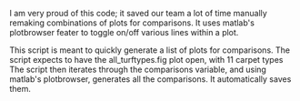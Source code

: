 I am very proud of this code; it saved our team a lot of time manually remaking combinations of plots for comparisons. It uses matlab's plotbrowser feater to toggle on/off various lines within a plot.

This script is meant to quickly generate a list of plots for comparisons. The script expects to have the all_turftypes.fig plot open, with 11 carpet types
The script then iterates through the comparisons variable, and using matlab's plotbrowser, generates all the comparisons. It automatically saves them.
